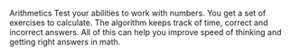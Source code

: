 Arithmetics
Test your abilities to work with numbers. You get a set of exercises to calculate. The algorithm keeps track of time, correct and incorrect answers. All of this can help you improve speed of thinking and getting right answers in math.
